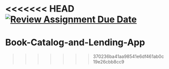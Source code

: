 <<<<<<< HEAD
[![Review Assignment Due Date](https://classroom.github.com/assets/deadline-readme-button-22041afd0340ce965d47ae6ef1cefeee28c7c493a6346c4f15d667ab976d596c.svg)](https://classroom.github.com/a/hLqvXyMi)
=======
# Book-Catalog-and-Lending-App
>>>>>>> 370236ba41aa98541e6df461ab0c19e26cbb8cc9
